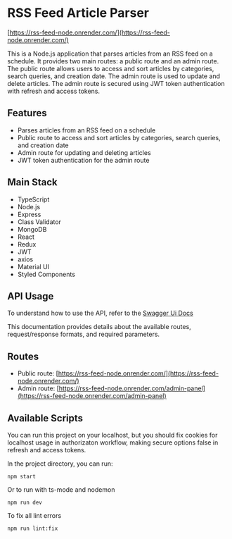 # RSS Feed Article Parser

[https://rss-feed-node.onrender.com/](https://rss-feed-node.onrender.com/)

This is a Node.js application that parses articles from an RSS feed on a schedule. It provides two main routes: a public route and an admin route. The public route allows users to access and sort articles by categories, search queries, and creation date. The admin route is used to update and delete articles. The admin route is secured using JWT token authentication with refresh and access tokens.

## Features

- Parses articles from an RSS feed on a schedule
- Public route to access and sort articles by categories, search queries, and creation date
- Admin route for updating and deleting articles
- JWT token authentication for the admin route

## Main Stack

- TypeScript
- Node.js
- Express
- Class Validator
- MongoDB
- React
- Redux
- JWT
- axios
- Material UI
- Styled Components


## API Usage

To understand how to use the API, refer to the 
[Swagger Ui Docs](https://rss-feed-node.onrender.com/api-use) 

This documentation provides details about the available routes, request/response formats, and required parameters.

## Routes

- Public route: [https://rss-feed-node.onrender.com/](https://rss-feed-node.onrender.com/)
- Admin route: [https://rss-feed-node.onrender.com/admin-panel](https://rss-feed-node.onrender.com/admin-panel)

## Available Scripts

You can run this project on your localhost, but you should fix cookies for localhost usage in authorizaton workflow, making secure options false in refresh and access tokens. 

In the project directory, you can run:

`npm start`

Or to run with ts-mode and nodemon

`npm run dev`

To fix all lint errors

`npm run lint:fix`

